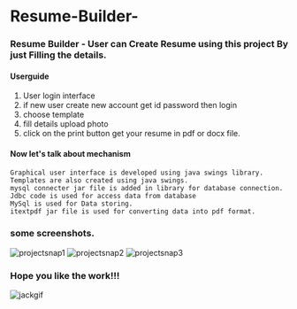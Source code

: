 # Resume-Builder-
### Resume Builder -  User can Create Resume using this  project By just Filling the details.

#### Userguide
  1) User login interface 
  2) if new user create new account get id password then login
  3) choose template
  4) fill details upload photo
  5) click on the print button get your resume in pdf or docx file.

#### Now let's talk about mechanism
    Graphical user interface is developed using java swings library. 
    Templates are also created using java swings.
    mysql connecter jar file is added in library for database connection. 
    Jdbc code is used for access data from database
    MySql is used for Data storing.
    itextpdf jar file is used for converting data into pdf format.
   
### some screenshots.

![projectsnap1](https://user-images.githubusercontent.com/48486760/135765752-ac819dd6-8615-4dff-bdd4-8d40cc61c955.PNG)
![projectsnap2](https://user-images.githubusercontent.com/48486760/135765759-075b774f-e7a9-47bd-b1c8-a767e1f7502d.PNG)
![projectsnap3](https://user-images.githubusercontent.com/48486760/135765766-f56bd567-d29b-4709-909f-430a8eaf3d56.PNG)



### Hope  you like the work!!!

![jackgif](https://user-images.githubusercontent.com/48486760/135766658-e50c9956-9a17-46f4-bbf1-885132708e2f.gif)
